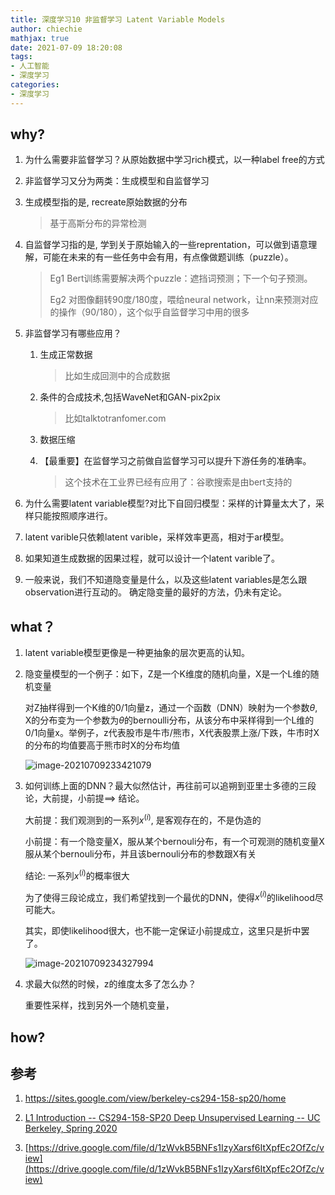 ```yaml
---
title: 深度学习10 非监督学习 Latent Variable Models
author: chiechie
mathjax: true
date: 2021-07-09 18:20:08
tags: 
- 人工智能
- 深度学习
categories: 
- 深度学习
---
```


## why?

1. 为什么需要非监督学习？从原始数据中学习rich模式，以一种label free的方式

2. 非监督学习又分为两类：生成模型和自监督学习

3. 生成模型指的是, recreate原始数据的分布

   > 基于高斯分布的异常检测

4. 自监督学习指的是, 学到关于原始输入的一些reprentation，可以做到语意理解，可能在未来的有一些任务中会有用，有点像做题训练（puzzle）。

   > Eg1 Bert训练需要解决两个puzzle：遮挡词预测；下一个句子预测。
   >
   > Eg2 对图像翻转90度/180度，喂给neural network，让nn来预测对应的操作（90/180），这个似乎自监督学习中用的很多
   >
   > 

5. 非监督学习有哪些应用？

   1. 生成正常数据

      > 比如生成回测中的合成数据

   2. 条件的合成技术,包括WaveNet和GAN-pix2pix

      > 比如talktotranfomer.com

   3. 数据压缩

   4. 【最重要】在监督学习之前做自监督学习可以提升下游任务的准确率。

      > 这个技术在工业界已经有应用了：谷歌搜索是由bert支持的

6. 为什么需要latent variable模型?对比下自回归模型：采样的计算量太大了，采样只能按照顺序进行。

7. latent varible只依赖latent varible，采样效率更高，相对于ar模型。

8. 如果知道生成数据的因果过程，就可以设计一个latent varible了。

9. 一般来说，我们不知道隐变量是什么，以及这些latent variables是怎么跟observation进行互动的。
  确定隐变量的最好的方法，仍未有定论。



## what？
1. latent variable模型更像是一种更抽象的层次更高的认知。

2. 隐变量模型的一个例子：如下，Z是一个K维度的随机向量，X是一个L维的随机变量

   对Z抽样得到一个K维的0/1向量z，通过一个函数（DNN）映射为一个参数$\theta$, X的分布变为一个参数为$\theta$的bernoulli分布，从该分布中采样得到一个L维的0/1向量x。举例子，z代表股市是牛市/熊市，X代表股票上涨/下跌，牛市时X的分布的均值要高于熊市时X的分布均值

   ![image-20210709233421079](/Users/shihuanzhao/research_space/chiechie.github.io/source/_posts/deeplearning/dl10_lvm/image-20210709233421079.png)

3. 如何训练上面的DNN？最大似然估计，再往前可以追朔到亚里士多德的三段论，大前提，小前提==> 结论。

   大前提：我们观测到的一系列$x^{(i)}$, 是客观存在的，不是伪造的

   小前提：有一个隐变量X，服从某个bernouli分布，有一个可观测的随机变量X服从某个bernouli分布，并且该bernouli分布的参数跟X有关

   结论: 一系列$x^{(i)}$的概率很大

   为了使得三段论成立，我们希望找到一个最优的DNN，使得$x^{(i)}$的likelihood尽可能大。

   其实，即使likelihood很大，也不能一定保证小前提成立，这里只是折中罢了。

   

   ![image-20210709234327994](/Users/shihuanzhao/research_space/chiechie.github.io/source/_posts/deeplearning/dl10_lvm/image-20210709234327994.png)

4. 求最大似然的时候，z的维度太多了怎么办？

   重要性采样，找到另外一个随机变量，

## how?






## 参考
1. https://sites.google.com/view/berkeley-cs294-158-sp20/home

2. [L1 Introduction -- CS294-158-SP20 Deep Unsupervised Learning -- UC Berkeley, Spring 2020](https://www.youtube.com/watch?v=V9Roouqfu-M)
3. [https://drive.google.com/file/d/1zWvkB5BNFs1IzyXarsf6ItXpfEc2OfZc/view](https://drive.google.com/file/d/1zWvkB5BNFs1IzyXarsf6ItXpfEc2OfZc/view)